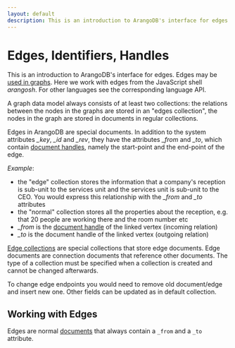 ```yaml
---
layout: default
description: This is an introduction to ArangoDB's interface for edges
---
```

Edges, Identifiers, Handles
===========================

This is an introduction to ArangoDB's interface for edges.
Edges may be [used in graphs](graphs.html).
Here we work with edges from the JavaScript shell *arangosh*.
For other languages see the corresponding language API.

A graph data model always consists of at least two collections: the relations between the
nodes in the graphs are stored in an "edges collection", the nodes in the graph
are stored in documents in regular collections.

Edges in ArangoDB are special documents. In addition to the system
attributes *_key*, *_id* and *_rev*, they have the attributes *_from* and *_to*, 
which contain [document handles](appendix-glossary.html#document-handle), namely the start-point and the end-point of the edge.

*Example*:

- the "edge" collection stores the information that a company's reception is sub-unit to the services unit and the services unit is sub-unit to the
  CEO. You would express this relationship with the *_from* and *_to* attributes
- the "normal" collection stores all the properties about the reception, e.g. that 20 people are working there and the room number etc
- *_from* is the [document handle](appendix-glossary.html#document-handle) of the linked vertex (incoming relation)
- *_to* is the document handle of the linked vertex (outgoing relation)

[Edge collections](appendix-glossary.html#edge-collection) are special collections that store edge documents. Edge documents 
are connection documents that reference other documents. The type of a collection 
must be specified when a collection is created and cannot be changed afterwards.

To change edge endpoints you would need to remove old document/edge and insert new one.
Other fields can be updated as in default collection.

Working with Edges
------------------

Edges are normal [documents](datamodeling-documents-documentmethods.html#edges)
that always contain a `_from` and a `_to` attribute.
